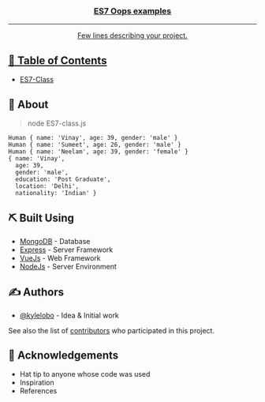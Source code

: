 <p align="center">
  <a href="" rel="noopener">
</p>

<h3 align="center">ES7 Oops examples</h3>

<div align="center">

<!-- [![Status](https://img.shields.io/badge/status-active-success.svg)]()
[![GitHub Issues](https://img.shields.io/github/issues/kylelobo/The-Documentation-Compendium.svg)](https://github.com/kylelobo/The-Documentation-Compendium/issues)
[![GitHub Pull Requests](https://img.shields.io/github/issues-pr/kylelobo/The-Documentation-Compendium.svg)](https://github.com/kylelobo/The-Documentation-Compendium/pulls)
[![License](https://img.shields.io/badge/license-MIT-blue.svg)](/LICENSE) -->

</div>

---

<p align="center"> Few lines describing your project.
    <br> 
</p>

## 📝 Table of Contents

- [ES7-Class](#es7-class)


## 🧐 About <a name = "es7-class"></a>

> node ES7-class.js 
```
Human { name: 'Vinay', age: 39, gender: 'male' }
Human { name: 'Sumeet', age: 26, gender: 'male' }
Human { name: 'Neelam', age: 39, gender: 'female' }
{ name: 'Vinay',
  age: 39,
  gender: 'male',
  education: 'Post Graduate',
  location: 'Delhi',
  nationality: 'Indian' }
```

## ⛏️ Built Using <a name = "built_using"></a>

- [MongoDB](https://www.mongodb.com/) - Database
- [Express](https://expressjs.com/) - Server Framework
- [VueJs](https://vuejs.org/) - Web Framework
- [NodeJs](https://nodejs.org/en/) - Server Environment

## ✍️ Authors <a name = "authors"></a>

- [@kylelobo](https://github.com/kylelobo) - Idea & Initial work

See also the list of [contributors](https://github.com/kylelobo/The-Documentation-Compendium/contributors) who participated in this project.

## 🎉 Acknowledgements <a name = "acknowledgement"></a>

- Hat tip to anyone whose code was used
- Inspiration
- References
